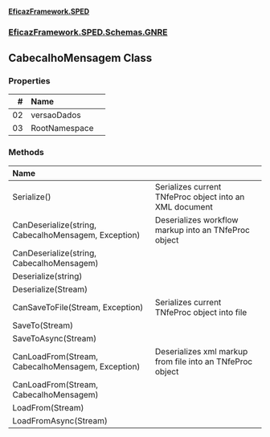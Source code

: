 #### [EficazFramework.SPED](EficazFrameworkSPED.md 'EficazFramework SPED')
### [EficazFramework.SPED.Schemas.GNRE](EficazFramework.SPED.Schemas.GNRE.md 'EficazFramework.SPED.Schemas.GNRE')

## CabecalhoMensagem Class
### Properties

| # | Name | |
| ---: | :--- | :--- |
| 02 | versaoDados |  |
| 03 | RootNamespace |  |
### Methods

| Name | |
| :--- | :--- |
| Serialize() | Serializes current TNfeProc object into an XML document |
| CanDeserialize(string, CabecalhoMensagem, Exception) | Deserializes workflow markup into an TNfeProc object |
| CanDeserialize(string, CabecalhoMensagem) |  |
| Deserialize(string) |  |
| Deserialize(Stream) |  |
| CanSaveToFile(Stream, Exception) | Serializes current TNfeProc object into file |
| SaveTo(Stream) |  |
| SaveToAsync(Stream) |  |
| CanLoadFrom(Stream, CabecalhoMensagem, Exception) | Deserializes xml markup from file into an TNfeProc object |
| CanLoadFrom(Stream, CabecalhoMensagem) |  |
| LoadFrom(Stream) |  |
| LoadFromAsync(Stream) |  |
